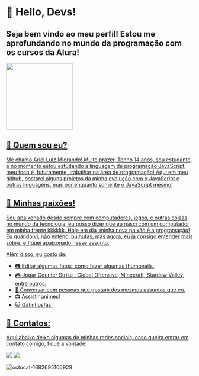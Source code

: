 # 👋 Hello, Devs!
## Seja bem vindo ao meu perfil! Estou me aprofundando no mundo da programação com os cursos da Alura!

<div>
<a href="https://github.com/miorandinho">
<img height="180em" src="https://github-readme-stats.vercel.app/api?username=miorandinho&show_icons=true&theme=dracula&include_all_commits=true&count_private=true"/>
</div>


## 👦 Quem sou eu?

Me chamo Ariel Luiz Miorando! Muito prazer, Tenho 14 anos, sou estudante, e no momento estou estudando a linguagem de programação JavaScript,
meu foco é, futuramente, trabalhar na área de programação!
Aqui em meu github, postarei alguns projetos da minha evolução com o JavaScript e outras linguagens, mas por enquanto somente o JavaScript mesmo!
 
## 💜 Minhas paixões!

Sou apaixonado desde sempre com computadores, jogos, e outras coisas no mundo da tecnologia, eu posso dizer que eu nasci com um computador em minha frente kkkkkk.
Hoje em dia, minha nova paixão é a programação! Eu quando vi, não entendi bulhufas, mas agora, eu já consigo entender mais sobre, e fiquei apaixonado nesse assunto.

Além disso, eu gosto de:

- 📷 Editar algumas fotos, como fazer algumas thumbnails.
- 🎮 Jogar Counter Strike : Global Offensive, Minecraft, Stardew Valley, entre outros.
- 💬 Conversar com pessoas que gostam dos mesmos assuntos que eu.
- 📺 Assistir animes!
- 😺 Gatinhos/as!


## 📧 Contatos:

Aqui abaixo deixo algumas de minhas redes sociais, caso queira entrar em contato comigo, fique a vontade!

<div>
<a href="https://instagram.com/piorandinho" target="_blank"><img src="https://img.shields.io/badge/-Instagram-%23E4405F?style=for-the-badge&logo=instagram&logoColor=white" target="_blank"></a>
<a href = "mailto:contatoarielmiorando@gmail.com"><img src="https://img.shields.io/badge/Gmail-D14836?style=for-the-badge&logo=gmail&logoColor=white" target="_blank"></a>
</div>

![octocat-1682695106929](https://user-images.githubusercontent.com/125283126/235194784-62f7fc90-6d9a-4b53-9530-ef6e05e75dc7.png)




